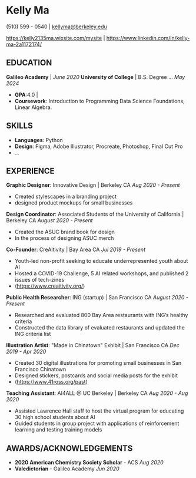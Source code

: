 # Kelly Ma

(510) 599 - 0540 | kellyma@berkeley.edu

https://kelly2135ma.wixsite.com/mysite | https://www.linkedin.com/in/kelly-ma-2a1172174/

## EDUCATION
**Galileo Academy** | *June 2020*
**University of College** | B.S. Degree ... *May 2024*
* **GPA**:4.0 | 
* **Coursework**: Introduction to Programming Data Science Foundations, Linear Algebra.

## SKILLS
* **Languages**: Python
* **Design**: Figma, Adobe Illustrator, Procreate, Photoshop, Final Cut Pro
* *...*

## EXPERIENCE
**Graphic Designer**: Innovative Design | Berkeley CA *Aug 2020 - Present*
*	Created stylescapes in a branding project
*	designed product mockups for small businesses

**Design Coordinator**: Associated Students of the University of California | Berkeley CA *August 2020 - Present*
*	Created the ASUC brand book for design
*	In the process of designing ASUC merch

**Co-Founder**: CreAItivity | Bay Area CA *Jul 2019 - Present*
* Youth-led non-profit seeking to educate underrepresented youth about AI
*	Hosted a COVID-19 Challenge, 5 AI related workshops, and published 2 issues of tech-zines
* (https://www.creaitivity.org/)

**Public Health Researcher**: ING (startup) | San Francisco CA *August 2020 - Present*
*	Researched and evaluated 800 Bay Area restaurants with ING’s healthy criteria
*	Constructed the data library of evaluated restaurants and updated the ING criteria list

**Illustration Artist**: "Made in Chinatown" Exhibit | San Francisco CA *Dec 2019 - Apr 2020*
*	Created 30 digital illustrations for promoting small businesses in San Francisco Chinatown
*	Designed stickers, postcards and social media posts for the exhibit
* (https://www.41ross.org/past)

**Teaching Assistant**: AI4ALL @ UC Berkeley | Berkeley CA *Aug 2020 - Aug 2020*
*	Assisted Lawrence Hall staff to host the virtual program for educating 30 high school students about AI
*	Guided students in group project with applications of reinforcement learning and testing training models

## AWARDS/ACKNOWLEDGEMENTS
* **2020 American Chemistry Society Scholar** - ACS *Aug 2020*
* **Valedictorian** - Galileo Academy *Jun 2020*
